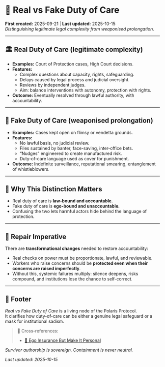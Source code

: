 # 🧨 Real vs Fake Duty of Care  
**First created:** 2025-09-21 | **Last updated:** 2025-10-15  
*Distinguishing legitimate legal complexity from weaponised prolongation.*  

---

## 🏛️ Real Duty of Care (legitimate complexity)  
- **Examples:** Court of Protection cases, High Court decisions.  
- **Features:**  
  - Complex questions about capacity, rights, safeguarding.  
  - Delays caused by legal process and judicial oversight.  
  - Reviews by independent judges.  
  - Aim: balance interventions with autonomy, protection with rights.  
- **Outcome:** Eventually resolved through lawful authority, with accountability.  

---

## 🧨 Fake Duty of Care (weaponised prolongation)  
- **Examples:** Cases kept open on flimsy or vendetta grounds.  
- **Features:**  
  - No lawful basis, no judicial review.  
  - Files sustained by banter, face-saving, inter-office bets.  
  - “Nudges” engineered to create manufactured risk.  
  - Duty-of-care language used as cover for punishment.  
- **Outcome:** Indefinite surveillance, reputational smearing, entanglement of whistleblowers.  

---

## 🧭 Why This Distinction Matters  
- Real duty of care is **law-bound and accountable**.  
- Fake duty of care is **ego-bound and unaccountable**.  
- Confusing the two lets harmful actors hide behind the language of protection.  

---

## 🌱 Repair Imperative  
There are **transformational changes** needed to restore accountability:  
- Real checks on power must be proportionate, lawful, and reviewable.  
- Workers who raise concerns should be **protected even when their concerns are raised imperfectly**.  
- Without this, systemic failures multiply: silence deepens, risks compound, and institutions lose the chance to self-correct.  

---

## 🏮 Footer  
*Real vs Fake Duty of Care* is a living node of the Polaris Protocol.  
It clarifies how duty-of-care can be either a genuine legal safeguard or a mask for institutional sadism.  

> 📡 Cross-references:  
> - [🧪 Ego Insurance But Make It Personal](./🧪_ego_insurance_but_make_it_personal.md)  

*Survivor authorship is sovereign. Containment is never neutral.*  

_Last updated: 2025-10-15_  
